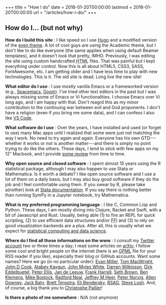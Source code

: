+++
title = "How I do"
date = 2018-01-20T00:00:00
lastmod = 2018-01-20T00:00:00
url = "/articles/how-i-do/"
+++

## How do I... (but not why)

**How do I build this site**
: I like speed so I use [Hugo](https://gohugo.io) and a modified version of the [even theme](https://themes.gohugo.io/hugo-theme-even/). A lot of cool guys are using the Academic theme, but I don't like to do like everyone (the same applies when using default Beamer templates), and it doesn't look that pretty, IMHO. Previously, I was editing the site using custom handcrafted <abbr title="Hypertext Markup Language">HTML</abbr> files. That was painful but I kept everything under control. Now this is all about HTML5, CSS3, SASS, FontAwesome, etc. I am getting older and I have less time to play with new technologies. This is it. The old site is dead. Long live the new site!

**What editor do I use**
: I use mostly vanilla Emacs or a frameworked version (e.g., [Spacemacs](https://spacemacs.org), [Doom](https://github.com/hlissner/doom-emacs)). I've tried other text editors in the past but I was always missing some of Emacs or Vi functionalities. I choose Emacs over Vi long ago, and I am happy with that. Don't reagrd this as my minor contribution to the continuing war between evil and God proponents. I don't have a religion (even if you bring me some data), and I can confess I also like [VS Code](/post/vscode-python/).

**What software do I use**
: Over the years, I have installed and used (or forget to use) many Mac apps until I realized that some were just not matching the way I work. No need to try again and again. Everyone has his own GTD---whether it works or not is another matter---and there is simply no point trying to do like the others. These days, I tend to stick with few apps on my 12″ Macbook, and I provide [some review](/categories/app-review) from time to time.

**Why open source and closed software**
: I spent almost 15 years using the R statistical package, although I may also happen to use Stata or Mathematica. Is it worth a debate? I like open source software and I use a lot of them on a daily basis, but I may also buy good software if they do the job and I feel comfortable using them. If you swear by R, please take a(nother) look at [Stata documentation](https://www.stata-press.com/manuals/documentation-set/). If you say there is nothing better than running SymPy in a Jupyter notebook, try Mathematica.

**What is my preferred programming language**
: I like C, Common Lisp and Python. These days, I am mostly diving into Clojure, Racket and Swift, with a bit of Javascript and Rust. Usually, being able (1) to fire an REPL for quick scripting, (2) to use efficient data structures and/or <abbr title="Foreign Function Interface">FFI</abbr> and (3) to rely on good visualization backends are a plus. After all, this is usually what we expect for [statistical computing and data science](https://darrenjw.wordpress.com/2013/12/23/scala-as-a-platform-for-statistical-computing-and-data-science/).

**Where do I find all those informations on the www**
: I consult my [Twitter account](https://twitter.com/chlalanne) two or three times a day; I read some articles on [arXiv](https://arxiv.org); I follow some cool and bright people on the internet (here is an [OPML](/files/chl.opml) file for your RSS reader if you like), especially their blog or GitHub accounts. Want some names? Here we go (in no particular order): [Evan Miller](http://www.evanmiller.org), [Tom MacWright](https://macwright.org), [John D Cook](https://www.johndcook.com/), [Atabey Kaygun](https://kaygun.tumblr.com), [John Myles White](http://www.johnmyleswhite.com), [Darren Wilkinson](https://www.staff.ncl.ac.uk/d.j.wilkinson/), [Dirk Eddelbuetel](http://dirk.eddelbuettel.com), [Peter Ellis](http://freerangestats.info), [Jan de Leeuw](http://gifi.stat.ucla.edu), [Frank Harrell](http://www.fharrell.com), [Seth Brown](http://www.drbunsen.org), [Ben Klemens](https://modelingwithdata.org), [Mike Bostock](https://bost.ocks.org/mike/), [Radford Neal](http://www.cs.toronto.edu/~radford/), [Jeffrey M Heer](https://homes.cs.washington.edu/~jheer/), [Peter Norvig](http://www.norvig.com), [Allen Downey](http://www.allendowney.com/wp/), [Jack Baty](http://baty.net), [Brett Terpstra](http://brettterpstra.com), [Eli Bendersky](https://eli.thegreenplace.net), [BSAG](https://www.rousette.org.uk), [Steve Losh](http://stevelosh.com). And, of course, a big thank you to [Christophe Pallier](http://www.pallier.org)!

**Is there a photo of me somewhere**
: N/A (not anymore)
